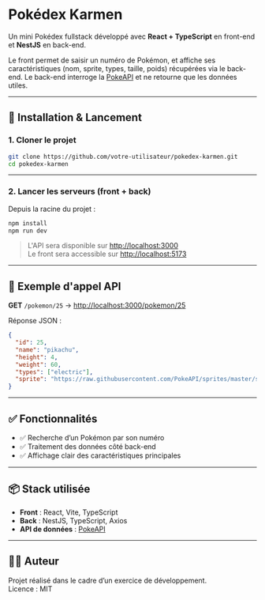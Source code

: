 # Pokédex Karmen

Un mini Pokédex fullstack développé avec **React + TypeScript** en front-end et **NestJS** en back-end.

Le front permet de saisir un numéro de Pokémon, et affiche ses caractéristiques (nom, sprite, types, taille, poids) récupérées via le back-end. Le back-end interroge la [PokeAPI](https://pokeapi.co/) et ne retourne que les données utiles.

---

## 🔧 Installation & Lancement

### 1. Cloner le projet

```bash
git clone https://github.com/votre-utilisateur/pokedex-karmen.git
cd pokedex-karmen
```

---

### 2. Lancer les serveurs (front + back)

Depuis la racine du projet :

```bash
npm install
npm run dev
```

> L'API sera disponible sur [http://localhost:3000](http://localhost:3000)  
> Le front sera accessible sur [http://localhost:5173](http://localhost:5173)

---

## 🔁 Exemple d'appel API

**GET** `/pokemon/25` → [http://localhost:3000/pokemon/25](http://localhost:3000/pokemon/25)

Réponse JSON :
```json
{
  "id": 25,
  "name": "pikachu",
  "height": 4,
  "weight": 60,
  "types": ["electric"],
  "sprite": "https://raw.githubusercontent.com/PokeAPI/sprites/master/sprites/pokemon/25.png"
}
```

---

## ✅ Fonctionnalités

- ✅ Recherche d’un Pokémon par son numéro
- ✅ Traitement des données côté back-end
- ✅ Affichage clair des caractéristiques principales

---

## 📦 Stack utilisée

- **Front** : React, Vite, TypeScript
- **Back** : NestJS, TypeScript, Axios
- **API de données** : [PokeAPI](https://pokeapi.co/)

---

## 🧑‍💻 Auteur

Projet réalisé dans le cadre d’un exercice de développement.  
Licence : MIT
